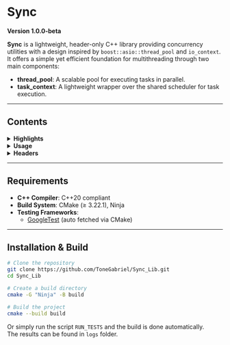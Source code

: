 # Sync

**Version 1.0.0-beta**

**Sync** is a lightweight, header-only C++ library providing concurrency utilities with a design inspired by `boost::asio::thread_pool` and `io_context`.   
It offers a simple yet efficient foundation for multithreading through two main components:

- **thread_pool**: A scalable pool for executing tasks in parallel.
- **task_context**: A lightweight wrapper over the shared scheduler for task execution.

---

## Contents

<details>
<summary><b>Highlights</b></summary>

- Header-only – No compilation required; just include the headers.
- Modern C++20 Design – Leverages lambdas, smart pointers and RAII. 
- Unified Scheduler – Both `thread_pool` and `task_context` share the same scheduler implementation for efficient task management.
- Simple Interface – Submit tasks via `sync::post()` and let the executor handle them.
- Priority-Based Scheduling – Scheduler uses a priority queue; tasks can be posted with custom priority levels.
- Safe Execution – `sync::post()` returns `std::future<T>` so results or exceptions can be retrieved.
- Well-tested – The project includes unit tests and builds the corresponding test executables.

</details>
<!-- END Highlights -->

<details>
<summary><b>Usage</b></summary>

```C++
#include "sync/thread_pool.hpp"

void simple_task()
{
    std::this_thread::sleep_for(std::chrono::milliseconds(100));
}

int main()
{
    sync::thread_pool pool(5);

    // assign tasks to thread_pool and create std::futures for results
    auto res1 = sync::post(pool, sync::priority::high, simple_task);
    auto res2 = sync::post(pool, simple_task);  // normal priority by default
    // ... any number of tasks

    // futures can block to wait for results
    res1.get();
    res2.get();

    // close the pool
    pool.join();

    return 0;
}
```

</details>
<!-- END Usage -->

<details>
<summary><b>Headers</b></summary>

- `task_context.hpp`
- `thread_pool.hpp`

</details>
<!-- END Headers -->

---

## Requirements

- **C++ Compiler**: C++20 compliant
- **Build System**: CMake (≥ 3.22.1), Ninja  
- **Testing Frameworks**:  
  - [GoogleTest](https://github.com/google/googletest) (auto fetched via CMake)  

---

## Installation & Build

```bash
# Clone the repository
git clone https://github.com/ToneGabriel/Sync_Lib.git
cd Sync_Lib

# Create a build directory
cmake -G "Ninja" -B build

# Build the project
cmake --build build
```

Or simply run the script `RUN_TESTS` and the build is done automatically.   
The results can be found in `logs` folder.

